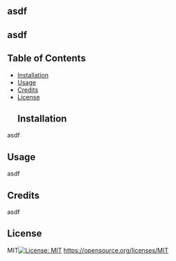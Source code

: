  
  ## asdf
   ## asdf
   ## Table of Contents 
 - [Installation](#installation)
 - [Usage](#usage)
 - [Credits](#credits)
 - [License](#license)
   ## Installation
  asdf
   ## Usage
  asdf

   ## Credits
   asdf
   ## License
    
  MIT[![License: MIT](https://img.shields.io/badge/License-MIT-yellow.svg)](https://opensource.org/licenses/MIT)
  https://opensource.org/licenses/MIT
  
    
